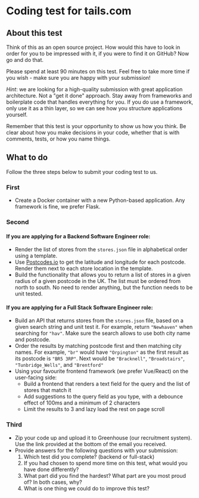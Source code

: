 # Coding test for tails.com

## About this test

Think of this as an open source project. How would this have to look in order for you to be impressed with it, if you were to find it on GitHub? Now go and do that.

Please spend at least 90 minutes on this test. Feel free to take more time if you wish - make sure you are happy with your submission!

_Hint_: we are looking for a high-quality submission with great application architecture. Not a "get it done" approach. Stay away from frameworks and boilerplate code that handles everything for you. If you do use a framework, only use it as a thin layer, so we can see how you structure applications yourself.  

Remember that this test is your opportunity to show us how you think. Be clear about how you make decisions in your code, whether that is with comments, tests, or how you name things.

## What to do

Follow the three steps below to submit your coding test to us.

### First

* Create a Docker container with a new Python-based application. Any framework is fine, we prefer Flask.

### Second

#### If you are applying for a Backend Software Engineer role:
* Render the list of stores from the `stores.json` file in alphabetical order using a template.
* Use [Postcodes.io](https://postcodes.io) to get the latitude and longitude for each postcode. Render them next to each store location in the template.
* Build the functionality that allows you to return a list of stores in a given radius of a given postcode in the UK. The list must be ordered from north to south. No need to render anything, but the function needs to be unit tested.

#### If you are applying for a Full Stack Software Engineer role:
* Build an API that returns stores from the `stores.json` file, based on a given search string and unit test it. For example, return `"Newhaven"` when searching for `"hav"`. Make sure the search allows to use both city name and postcode.
* Order the results by matching postcode first and then matching city names. For example, `"br"` would have `"Orpington"` as the first result as its postcode is `"BR5 3RP"`. Next would be `"Bracknell"`, `"Broadstairs"`, `"Tunbridge_Wells"`, and `"Brentford"`
* Using your favourite frontend framework (we prefer Vue/React) on the user-facing side:
  * Build a frontend that renders a text field for the query and the list of stores that match it
  * Add suggestions to the query field as you type, with a debounce effect of 100ms and a minimum of 2 characters
  * Limit the results to 3 and lazy load the rest on page scroll

### Third

* Zip your code up and upload it to Greenhouse (our recruitment system). Use the link provided at the bottom of the email you received.
* Provide answers for the following questions with your submission:
  1. Which test did you complete? (backend or full-stack)
  2. If you had chosen to spend more time on this test, what would you have done differently?
  3. What part did you find the hardest? What part are you most proud of? In both cases, why?
  4. What is one thing we could do to improve this test?
